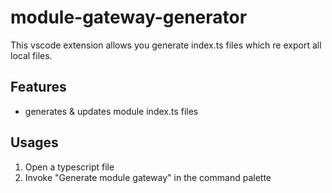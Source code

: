 # module-gateway-generator

This vscode extension allows you generate index.ts files which re export all local files.

## Features

* generates & updates module index.ts files

## Usages

1. Open a typescript file 
2. Invoke "Generate module gateway" in the command palette
